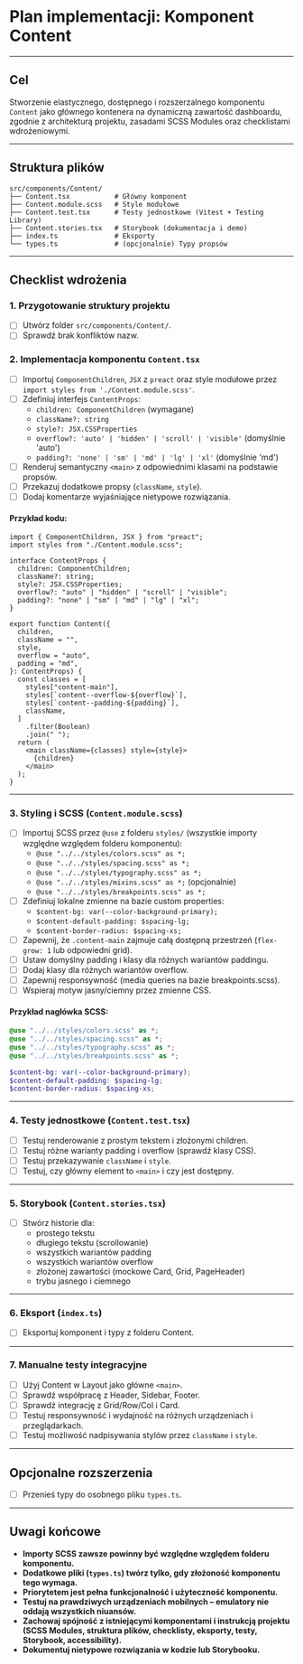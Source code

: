 # Plan implementacji: Komponent Content

---

## Cel

Stworzenie elastycznego, dostępnego i rozszerzalnego komponentu `Content` jako głównego kontenera na dynamiczną zawartość dashboardu, zgodnie z architekturą projektu, zasadami SCSS Modules oraz checklistami wdrożeniowymi.

---

## Struktura plików

```
src/components/Content/
├── Content.tsx           # Główny komponent
├── Content.module.scss   # Style modułowe
├── Content.test.tsx      # Testy jednostkowe (Vitest + Testing Library)
├── Content.stories.tsx   # Storybook (dokumentacja i demo)
├── index.ts              # Eksporty
└── types.ts              # (opcjonalnie) Typy propsów
```

---

## Checklist wdrożenia

### 1. Przygotowanie struktury projektu

- [ ] Utwórz folder `src/components/Content/`.
- [ ] Sprawdź brak konfliktów nazw.

### 2. Implementacja komponentu `Content.tsx`

- [ ] Importuj `ComponentChildren`, `JSX` z `preact` oraz style modułowe przez `import styles from './Content.module.scss'`.
- [ ] Zdefiniuj interfejs `ContentProps`:
  - `children: ComponentChildren` (wymagane)
  - `className?: string`
  - `style?: JSX.CSSProperties`
  - `overflow?: 'auto' | 'hidden' | 'scroll' | 'visible'` (domyślnie 'auto')
  - `padding?: 'none' | 'sm' | 'md' | 'lg' | 'xl'` (domyślnie 'md')
- [ ] Renderuj semantyczny `<main>` z odpowiednimi klasami na podstawie propsów.
- [ ] Przekazuj dodatkowe propsy (`className`, `style`).
- [ ] Dodaj komentarze wyjaśniające nietypowe rozwiązania.

#### Przykład kodu:

```tsx
import { ComponentChildren, JSX } from "preact";
import styles from "./Content.module.scss";

interface ContentProps {
  children: ComponentChildren;
  className?: string;
  style?: JSX.CSSProperties;
  overflow?: "auto" | "hidden" | "scroll" | "visible";
  padding?: "none" | "sm" | "md" | "lg" | "xl";
}

export function Content({
  children,
  className = "",
  style,
  overflow = "auto",
  padding = "md",
}: ContentProps) {
  const classes = [
    styles["content-main"],
    styles[`content--overflow-${overflow}`],
    styles[`content--padding-${padding}`],
    className,
  ]
    .filter(Boolean)
    .join(" ");
  return (
    <main className={classes} style={style}>
      {children}
    </main>
  );
}
```

---

### 3. Styling i SCSS (`Content.module.scss`)

- [ ] Importuj SCSS przez `@use` z folderu `styles/` (wszystkie importy względne względem folderu komponentu):
  - `@use "../../styles/colors.scss" as *;`
  - `@use "../../styles/spacing.scss" as *;`
  - `@use "../../styles/typography.scss" as *;`
  - `@use "../../styles/mixins.scss" as *;` (opcjonalnie)
  - `@use "../../styles/breakpoints.scss" as *;`
- [ ] Zdefiniuj lokalne zmienne na bazie custom properties:
  - `$content-bg: var(--color-background-primary);`
  - `$content-default-padding: $spacing-lg;`
  - `$content-border-radius: $spacing-xs;`
- [ ] Zapewnij, że `.content-main` zajmuje całą dostępną przestrzeń (`flex-grow: 1` lub odpowiedni grid).
- [ ] Ustaw domyślny padding i klasy dla różnych wariantów paddingu.
- [ ] Dodaj klasy dla różnych wariantów overflow.
- [ ] Zapewnij responsywność (media queries na bazie breakpoints.scss).
- [ ] Wspieraj motyw jasny/ciemny przez zmienne CSS.

#### Przykład nagłówka SCSS:

```scss
@use "../../styles/colors.scss" as *;
@use "../../styles/spacing.scss" as *;
@use "../../styles/typography.scss" as *;
@use "../../styles/breakpoints.scss" as *;

$content-bg: var(--color-background-primary);
$content-default-padding: $spacing-lg;
$content-border-radius: $spacing-xs;
```

---

### 4. Testy jednostkowe (`Content.test.tsx`)

- [ ] Testuj renderowanie z prostym tekstem i złożonymi children.
- [ ] Testuj różne warianty padding i overflow (sprawdź klasy CSS).
- [ ] Testuj przekazywanie `className` i `style`.
- [ ] Testuj, czy główny element to `<main>` i czy jest dostępny.

---

### 5. Storybook (`Content.stories.tsx`)

- [ ] Stwórz historie dla:
  - prostego tekstu
  - długiego tekstu (scrollowanie)
  - wszystkich wariantów padding
  - wszystkich wariantów overflow
  - złożonej zawartości (mockowe Card, Grid, PageHeader)
  - trybu jasnego i ciemnego

---

### 6. Eksport (`index.ts`)

- [ ] Eksportuj komponent i typy z folderu Content.

---

### 7. Manualne testy integracyjne

- [ ] Użyj Content w Layout jako główne `<main>`.
- [ ] Sprawdź współpracę z Header, Sidebar, Footer.
- [ ] Sprawdź integrację z Grid/Row/Col i Card.
- [ ] Testuj responsywność i wydajność na różnych urządzeniach i przeglądarkach.
- [ ] Testuj możliwość nadpisywania stylów przez `className` i `style`.

---

## Opcjonalne rozszerzenia

- [ ] Przenieś typy do osobnego pliku `types.ts`.

---

## Uwagi końcowe

- **Importy SCSS zawsze powinny być względne względem folderu komponentu.**
- **Dodatkowe pliki (`types.ts`) twórz tylko, gdy złożoność komponentu tego wymaga.**
- **Priorytetem jest pełna funkcjonalność i użyteczność komponentu.**
- **Testuj na prawdziwych urządzeniach mobilnych – emulatory nie oddają wszystkich niuansów.**
- **Zachowaj spójność z istniejącymi komponentami i instrukcją projektu (SCSS Modules, struktura plików, checklisty, eksporty, testy, Storybook, accessibility).**
- **Dokumentuj nietypowe rozwiązania w kodzie lub Storybooku.**
